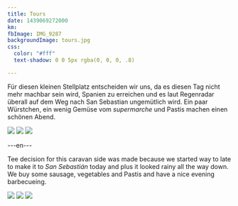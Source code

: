 ```yaml
---
title: Tours
date: 1439069272000
km:
fbImage: IMG_9287
backgroundImage: tours.jpg
css:
  color: "#fff"
  text-shadow: 0 0 5px rgba(0, 0, 0, .8)

---
```


Für diesen kleinen Stellplatz entscheiden wir uns, da es diesen Tag nicht mehr machbar sein wird, Spanien zu erreichen und es laut Regenradar überall auf dem Weg nach San Sebastian ungemütlich wird. Ein paar Würstchen, ein wenig Gemüse vom *supermarche* und Pastis machen einen schönen Abend.


![](IMG_9287)
![](IMG_9291)
![](DSC01046)

---en---

Tee decision for this caravan side was made because we started way to late to make it to *San Sebastián* today and plus it looked rainy all the way down. We buy some sausage, vegetables and Pastis and have a nice evening barbecueing.

![](IMG_9287)
![](IMG_9291)
![](DSC01046)
